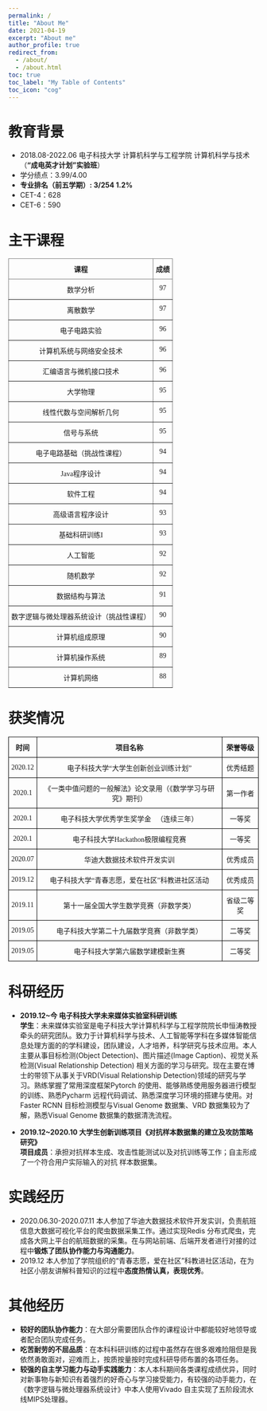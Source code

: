 ```yaml
---
permalink: /
title: "About Me"
date: 2021-04-19
excerpt: "About me"
author_profile: true
redirect_from: 
  - /about/
  - /about.html
toc: true
toc_label: "My Table of Contents"
toc_icon: "cog"
---
```


# 教育背景
  
- 2018.08-2022.06 电子科技大学 计算机科学与工程学院 计算机科学与技术（**“成电英才计划”实验班**）  
- 学分绩点：3.99/4.00   
- **专业排名（前五学期）: 3/254 1.2%**  
- CET-4：628     
- CET-6：590  

# 主干课程
  
<style type="text/css">
.tg  {border-collapse:collapse;border-spacing:0;}
.tg td{border-color:black;border-style:solid;border-width:1px;font-family:Arial, sans-serif;font-size:14px;
  overflow:hidden;padding:10px 5px;word-break:normal;}
.tg th{border-color:black;border-style:solid;border-width:1px;font-family:Arial, sans-serif;font-size:14px;
  font-weight:normal;overflow:hidden;padding:10px 5px;word-break:normal;}
.tg .tg-i3dw{border-color:inherit;font-family:"Times New Roman", Times, serif !important;;text-align:center;vertical-align:top}
.tg .tg-mjfx{border-color:inherit;font-family:"Times New Roman", Times, serif !important;;font-weight:bold;text-align:center;
  vertical-align:top}
</style>
<table class="tg">
<thead>
  <tr>
    <th class="tg-mjfx">课程</th>
    <th class="tg-mjfx">  成绩  </th>
  </tr>
</thead>
<tbody>
  <tr>
    <td class="tg-i3dw">数学分析</td>
    <td class="tg-i3dw">97</td>
  </tr>
  <tr>
    <td class="tg-i3dw">离散数学</td>
    <td class="tg-i3dw">97</td>
  </tr>
  <tr>
    <td class="tg-i3dw">电子电路实验</td>
    <td class="tg-i3dw">96</td>
  </tr>
  <tr>
    <td class="tg-i3dw">计算机系统与网络安全技术</td>
    <td class="tg-i3dw">96</td>
  </tr>
  <tr>
    <td class="tg-i3dw">汇编语言与微机接口技术</td>
    <td class="tg-i3dw">96</td>
  </tr>
  <tr>
    <td class="tg-i3dw">大学物理</td>
    <td class="tg-i3dw">95</td>
  </tr>
  <tr>
    <td class="tg-i3dw">线性代数与空间解析几何</td>
    <td class="tg-i3dw">95</td>
  </tr>
  <tr>
    <td class="tg-i3dw">信号与系统</td>
    <td class="tg-i3dw">95</td>
  </tr>
  <tr>
    <td class="tg-i3dw">电子电路基础（挑战性课程）</td>
    <td class="tg-i3dw">94</td>
  </tr>
  <tr>
    <td class="tg-i3dw">Java程序设计</td>
    <td class="tg-i3dw">94</td>
  </tr>
  <tr>
    <td class="tg-i3dw">软件工程</td>
    <td class="tg-i3dw">94</td>
  </tr>
  <tr>
    <td class="tg-i3dw">高级语言程序设计</td>
    <td class="tg-i3dw">93</td>
  </tr>
  <tr>
    <td class="tg-i3dw">基础科研训练I</td>
    <td class="tg-i3dw">93</td>
  </tr>
  <tr>
    <td class="tg-i3dw">人工智能</td>
    <td class="tg-i3dw">92</td>
  </tr>
  <tr>
    <td class="tg-i3dw">随机数学</td>
    <td class="tg-i3dw">92</td>
  </tr>
  <tr>
    <td class="tg-i3dw">数据结构与算法</td>
    <td class="tg-i3dw">91</td>
  </tr>
  <tr>
    <td class="tg-i3dw">数字逻辑与微处理器系统设计（挑战性课程）</td>
    <td class="tg-i3dw">90</td>
  </tr>
  <tr>
    <td class="tg-i3dw">计算机组成原理</td>
    <td class="tg-i3dw">90</td>
  </tr>
  <tr>
    <td class="tg-i3dw">计算机操作系统</td>
    <td class="tg-i3dw">89</td>
  </tr>
  <tr>
    <td class="tg-i3dw">计算机网络</td>
    <td class="tg-i3dw">88</td>
  </tr>
</tbody>
</table>



# 获奖情况
  
<style type="text/css">
.tg  {border-collapse:collapse;border-spacing:0;}
.tg td{border-color:black;border-style:solid;border-width:1px;font-family:Arial, sans-serif;font-size:14px;
  overflow:hidden;padding:10px 5px;word-break:normal;}
.tg th{border-color:black;border-style:solid;border-width:1px;font-family:Arial, sans-serif;font-size:14px;
  font-weight:normal;overflow:hidden;padding:10px 5px;word-break:normal;}
.tg .tg-ml4m{font-family:"Times New Roman", Times, serif !important;;font-weight:bold;text-align:center;vertical-align:middle}
.tg .tg-xbtx{font-family:"Times New Roman", Times, serif !important;;text-align:center;vertical-align:middle}
</style>
<table class="tg">
<thead>
  <tr>
    <th class="tg-ml4m">时间</th>
    <th class="tg-ml4m">项目名称</th>
    <th class="tg-ml4m">荣誉等级</th>
  </tr>
</thead>
<tbody>
  <tr>
    <td class="tg-xbtx">2020.12</td>
    <td class="tg-xbtx">电子科技大学“大学生创新创业训练计划”</td>
    <td class="tg-xbtx">优秀结题</td>
  </tr>
  <tr>
    <td class="tg-xbtx">2020.1</td>
    <td class="tg-xbtx">《一类中值问题的一般解法》论文录用（《数学学习与研究》期刊）</td>
    <td class="tg-xbtx">第一作者</td>
  </tr>
  <tr>
    <td class="tg-xbtx">2020.1</td>
    <td class="tg-xbtx">电子科技大学优秀学生奖学金&nbsp;&nbsp;&nbsp;（连续三年）</td>
    <td class="tg-xbtx">一等奖</td>
  </tr>
  <tr>
    <td class="tg-xbtx">2020.1</td>
    <td class="tg-xbtx">电子科技大学Hackathon极限编程竞赛</td>
    <td class="tg-xbtx">一等奖</td>
  </tr>
  <tr>
    <td class="tg-xbtx">2020.07</td>
    <td class="tg-xbtx">华迪大数据技术软件开发实训</td>
    <td class="tg-xbtx">优秀成员</td>
  </tr>
  <tr>
    <td class="tg-xbtx">2019.12</td>
    <td class="tg-xbtx">电子科技大学“青春志愿，爱在社区”科教进社区活动</td>
    <td class="tg-xbtx">优秀成员</td>
  </tr>
  <tr>
    <td class="tg-xbtx">2019.11</td>
    <td class="tg-xbtx">第十一届全国大学生数学竞赛（非数学类）</td>
    <td class="tg-xbtx">省级二等奖</td>
  </tr>
  <tr>
    <td class="tg-xbtx">2019.05</td>
    <td class="tg-xbtx">电子科技大学第二十九届数学竞赛（非数学类）</td>
    <td class="tg-xbtx">二等奖</td>
  </tr>
  <tr>
    <td class="tg-xbtx">2019.05</td>
    <td class="tg-xbtx">电子科技大学第六届数学建模新生赛</td>
    <td class="tg-xbtx">二等奖</td>
  </tr>
</tbody>
</table>

# 科研经历
  
- **2019.12~今  电子科技大学未来媒体实验室科研训练**  
	**学生**：未来媒体实验室是电子科技大学计算机科学与工程学院院长申恒涛教授牵头的研究团队。致力于计算机科学与技术、人工智能等学科在多媒体智能信息处理方面的的学科建设，团队建设，人才培养，科学研究与技术应用。本人主要从事目标检测(Object Detection)、图片描述(Image Caption)、视觉关系检测(Visual Relationship Detection) 相关方面的学习与研究。现在主要在博士的带领下从事关于VRD(Visual Relationship Detection)领域的研究与学习。熟练掌握了常用深度框架Pytorch 的使用、能够熟练使用服务器进行模型的训练、熟悉Pycharm 远程代码调试、熟悉深度学习环境的搭建与使用。对Faster RCNN 目标检测模型与Visual Genome 数据集、VRD 数据集较为了解，熟悉Visual Genome 数据集的数据清洗流程。

- **2019.12~2020.10 大学生创新训练项目《对抗样本数据集的建立及攻防策略研究》**  
	**项目成员**：承担对抗样本生成、攻击性能测试以及对抗训练等工作；自主形成了一个符合用户实际输入的对抗
	样本数据集。

# 实践经历
  
- 2020.06.30-2020.07.11 本人参加了华迪大数据技术软件开发实训，负责航班信息大数据可视化平台的爬虫数据采集工作。通过实现Redis 分布式爬虫，完成各大网上平台的航班数据的采集。在与网站前端、后端开发者进行对接的过程中**锻炼了团队协作能力与沟通能力**。  
- 2019.12 本人参加了学院组织的“青春志愿，爱在社区”科教进社区活动，在为社区小朋友讲解科普知识的过程中**态度热情认真，表现优秀**。  

# 其他经历
  
- **较好的团队协作能力**：在大部分需要团队合作的课程设计中都能较好地领导或者配合团队完成任务。  
- **吃苦耐劳的不屈品质**：在本科科研训练的过程中虽然存在很多艰难险阻但是我依然勇敢面对，迎难而上，按质按量按时完成科研导师布置的各项任务。  
- **较强的自主学习能力与动手实践能力**：本人本科期间各类课程成绩优异，同时对新事物与新知识有着强烈的好奇心与学习接受能力，有较强的动手能力，在《数字逻辑与微处理器系统设计》中本人使用Vivado 自主实现了五阶段流水线MIPS处理器。